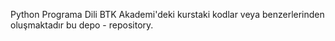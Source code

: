 Python Programa Dili BTK Akademi'deki kurstaki kodlar veya benzerlerinden oluşmaktadır bu depo - repository.
